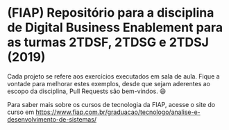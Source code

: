 # (FIAP) Repositório para a disciplina de Digital Business Enablement para as turmas 2TDSF, 2TDSG e 2TDSJ (2019)

Cada projeto se refere aos exercícios executados em sala de aula. Fique a vontade para melhorar estes exemplos, desde que sejam aderentes ao escopo da disciplina, Pull Requests são bem-vindos. 😄

Para saber mais sobre os cursos de tecnologia da FIAP, acesse o site do curso em https://www.fiap.com.br/graduacao/tecnologo/analise-e-desenvolvimento-de-sistemas/
